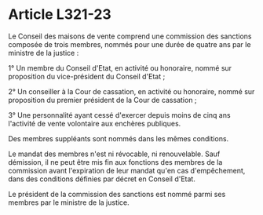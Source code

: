 # Article L321-23

Le Conseil des maisons de vente comprend une commission des sanctions composée de trois membres, nommés pour une durée de quatre ans par le ministre de la justice :

1° Un membre du Conseil d'Etat, en activité ou honoraire, nommé sur proposition du vice-président du Conseil d'Etat ;

2° Un conseiller à la Cour de cassation, en activité ou honoraire, nommé sur proposition du premier président de la Cour de cassation ;

3° Une personnalité ayant cessé d'exercer depuis moins de cinq ans l'activité de vente volontaire aux enchères publiques.

Des membres suppléants sont nommés dans les mêmes conditions.

Le mandat des membres n'est ni révocable, ni renouvelable. Sauf démission, il ne peut être mis fin aux fonctions des membres de la commission avant l'expiration de leur mandat qu'en cas d'empêchement, dans des conditions définies par décret en Conseil d'Etat.

Le président de la commission des sanctions est nommé parmi ses membres par le ministre de la justice.

